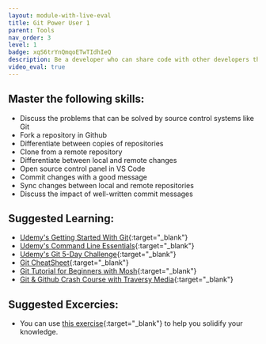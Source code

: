 ```yaml
---
layout: module-with-live-eval
title: Git Power User 1
parent: Tools
nav_order: 3
level: 1
badge: xqS6trYnQmqoETwTIdhIeQ
description: Be a developer who can share code with other developers through a distributed version control system like Git.
video_eval: true
---
```


## Master the following skills:

- Discuss the problems that can be solved by source control systems like Git
- Fork a repository in Github
- Differentiate between copies of repositories
- Clone from a remote repository
- Differentiate between local and remote changes
- Open source control panel in VS Code
- Commit changes with a good message
- Sync changes between local and remote repositories
- Discuss the impact of well-written commit messages

## Suggested Learning:

- [Udemy's Getting Started With Git](https://www.udemy.com/course/git-started-with-github/?LSNPUBID=JVFxdTr9V80&ranEAID=JVFxdTr9V80&ranMID=39197&ranSiteID=JVFxdTr9V80-LcWa2fBnTmPI5KyCoiS5ug){:target="\_blank"}
- [Udemy's Command Line Essentials](https://www.udemy.com/course/git-bash/?LSNPUBID=JVFxdTr9V80&ranEAID=JVFxdTr9V80&ranMID=39197&ranSiteID=JVFxdTr9V80-uvcZ4.yYfUqcznE3sExmVg){:target="\_blank"}
- [Udemy's Git 5-Day Challenge](https://www.udemy.com/course/the-ultimate-git-5-day-challenge/?LSNPUBID=JVFxdTr9V80&ranEAID=JVFxdTr9V80&ranMID=39197&ranSiteID=JVFxdTr9V80-C4A7acx79m1Ej_KjcGpvag){:target="\_blank"}
- [Git CheatSheet](https://dev.to/vishnuchilamakuru/git-cheatsheet-1oaj){:target="\_blank"}
- [Git Tutorial for Beginners with Mosh](https://youtu.be/8JJ101D3knE){:target="\_blank"}
- [Git & Github Crash Course with Traversy Media](https://youtu.be/SWYqp7iY_Tc){:target="\_blank"}

## Suggested Excercies:

- You can use [this exercise](https://docs.google.com/document/d/e/2PACX-1vTpNTIFCd1VkJzLToPQXOiauSRCtqM-QT8EO5lOgdfFh2Y6kzgD4jwOsxRZpysBpe_1ZFTDpYe1Hi1D/pub){:target="\_blank"} to help you solidify your knowledge.
